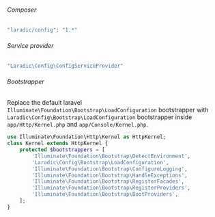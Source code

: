 <!---
title: Installation
author: Robin Radic
icon: fa fa-legal
-->

###### Composer
```php
"laradic/config": "1.*"
```

###### Service provider
```php
"Laradic\Config\ConfigServiceProvider"
```

###### Bootstrapper
Replace the default laravel `Illuminate\Foundation\Bootstrap\LoadConfiguration` bootstrapper
with `Laradic\Config\Bootstrap\LoadConfiguration` bootstrapper inside `app/Http/Kernel.php` and `app/Console/Kernel.php`. 

```php
use Illuminate\Foundation\Http\Kernel as HttpKernel;
class Kernel extends HttpKernel {
    protected $bootstrappers = [
        'Illuminate\Foundation\Bootstrap\DetectEnvironment',
        'Laradic\Config\Bootstrap\LoadConfiguration',
        'Illuminate\Foundation\Bootstrap\ConfigureLogging',
        'Illuminate\Foundation\Bootstrap\HandleExceptions',
        'Illuminate\Foundation\Bootstrap\RegisterFacades',
        'Illuminate\Foundation\Bootstrap\RegisterProviders',
        'Illuminate\Foundation\Bootstrap\BootProviders',
    ];
}
```

